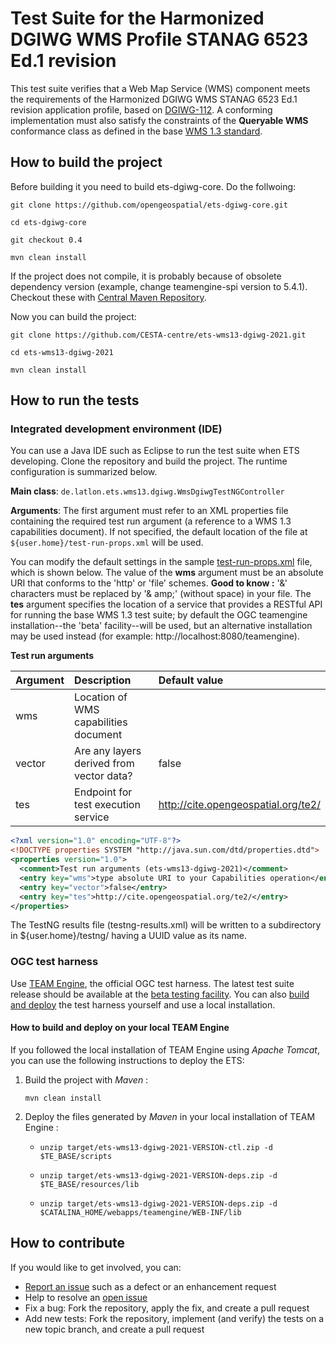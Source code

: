 # Test Suite for the Harmonized DGIWG WMS Profile STANAG 6523 Ed.1 revision

This test suite verifies that a Web Map Service (WMS) component meets the requirements of the Harmonized
DGIWG WMS STANAG 6523 Ed.1 revision application profile, based on [DGIWG-112](https://portal.dgiwg.org/files/68226]).
A conforming implementation must also satisfy the constraints of the **Queryable WMS** conformance 
class as defined in the base [WMS 1.3 standard](http://www.opengeospatial.org/standards/wms).

## How to build the project

Before building it you need to build ets-dgiwg-core. Do the follwoing:

`git clone https://github.com/opengeospatial/ets-dgiwg-core.git`

`cd ets-dgiwg-core`

`git checkout 0.4`

`mvn clean install`

If the project does not compile, it is probably because of obsolete dependency version (example, change teamengine-spi version to 5.4.1). Checkout these with [Central Maven Repository](https://search.maven.org/). 

Now you can build the project:

`git clone https://github.com/CESTA-centre/ets-wms13-dgiwg-2021.git`

`cd ets-wms13-dgiwg-2021`

`mvn clean install`

## How to run the tests

### Integrated development environment (IDE)

You can use a Java IDE such as Eclipse to run the test suite when ETS developing. 
Clone the repository and build the project. The runtime configuration is summarized below.

__Main class__: `de.latlon.ets.wms13.dgiwg.WmsDgiwgTestNGController`

__Arguments__: The first argument must refer to an XML properties file containing the 
required test run argument (a reference to a WMS 1.3 capabilities document). If not specified, 
the default location of the file at `${user.home}/test-run-props.xml` will be used.

You can modify the default settings in the sample [test-run-props.xml](src/main/config/test-run-props.xml) 
file, which is shown below. The value of the **wms** argument must be an absolute URI that 
conforms to the 'http' or 'file' schemes. **Good to know :** '&' characters must be replaced by '& amp;' (without space) in your file. 
The **tes** argument specifies the location of 
a service that provides a RESTful API for running the base WMS 1.3 test suite; by default 
the OGC teamengine installation--the 'beta' facility--will be used, but an alternative 
installation may be used instead (for example: http://localhost:8080/teamengine).

**Test run arguments** 

|Argument  |Description  |Default value  |
|:---------|:------------|:---------------|
|wms  |Location of WMS capabilities document  |
|vector  |Are any layers derived from vector data?  |false
|tes |Endpoint for test execution service  |http://cite.opengeospatial.org/te2/


```xml
<?xml version="1.0" encoding="UTF-8"?>
<!DOCTYPE properties SYSTEM "http://java.sun.com/dtd/properties.dtd">
<properties version="1.0">
  <comment>Test run arguments (ets-wms13-dgiwg-2021)</comment>
  <entry key="wms">type absolute URI to your Capabilities operation</entry>
  <entry key="vector">false</entry>
  <entry key="tes">http://cite.opengeospatial.org/te2/</entry>
</properties>
```

The TestNG results file (testng-results.xml) will be written to a subdirectory 
in ${user.home}/testng/ having a UUID value as its name.


### OGC test harness

Use [TEAM Engine](https://github.com/opengeospatial/teamengine), the official 
OGC test harness. The latest test suite release should be available at the 
[beta testing facility](http://cite.opengeospatial.org/te2/). You can also 
[build and deploy](https://github.com/opengeospatial/teamengine) the test 
harness yourself and use a local installation.

#### How to build and deploy on your local TEAM Engine

If you followed the local installation of TEAM Engine using _Apache Tomcat_, you can use the following instructions to deploy the ETS:

1. Build the project with  _Maven_ :

	`mvn clean install`

2. Deploy the files generated by  _Maven_  in your local installation of TEAM Engine :

	- `unzip target/ets-wms13-dgiwg-2021-VERSION-ctl.zip -d $TE_BASE/scripts`
	
	- `unzip target/ets-wms13-dgiwg-2021-VERSION-deps.zip -d $TE_BASE/resources/lib`

	- `unzip target/ets-wms13-dgiwg-2021-VERSION-deps.zip -d $CATALINA_HOME/webapps/teamengine/WEB-INF/lib`
	



## How to contribute

If you would like to get involved, you can:

* [Report an issue](https://github.com/CESTA-centre/ets-wms13-dgiwg-2021/issues) such as a defect or an 
enhancement request
* Help to resolve an [open issue](https://github.com/CESTA-centre/ets-wms13-dgiwg-2021/issues?q=is%3Aopen)
* Fix a bug: Fork the repository, apply the fix, and create a pull request
* Add new tests: Fork the repository, implement (and verify) the tests on a new topic branch, 
and create a pull request
